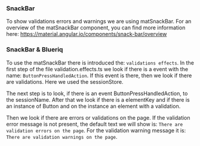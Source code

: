 ### SnackBar
To show validations errors and warnings we are using matSnackBar. For an overview of the matSnackBar component, 
you can find more information here: https://material.angular.io/components/snack-bar/overview

### SnackBar & Blueriq
To use the matSnackBar there is introduced the: `validations effects`. In the first step of the file 
validation.effects.ts we look if there is a event with the name: `ButtonPressHandledAction`. If this event
is there, then we look if there are validations. Here we used the sessionStore.

The next step is to look, if there is an event ButtonPressHandledAction, to the sessionName. After that we look
if there is a elementKey and if there is an instance of Button and on the instance an element with a validation.

Then we look if there are errors or validations on the page. If the validation error message is not present, the 
default text we will show is: `There are validation errors on the page`.
For the validation warning message it is: `There are validation warnings on the page`.



